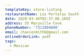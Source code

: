 ```yaml
---
templateKey: store-listing
restaurantName: Los Portalas South
date: 2020-03-26T02:37:00.269Z
address: 55 Maryville Cove
phoneNumber: '7312894890'
email: chancesmithb@gmail.com
onlineOrderLink: asdf
tags:
  - Mexican
---
```

